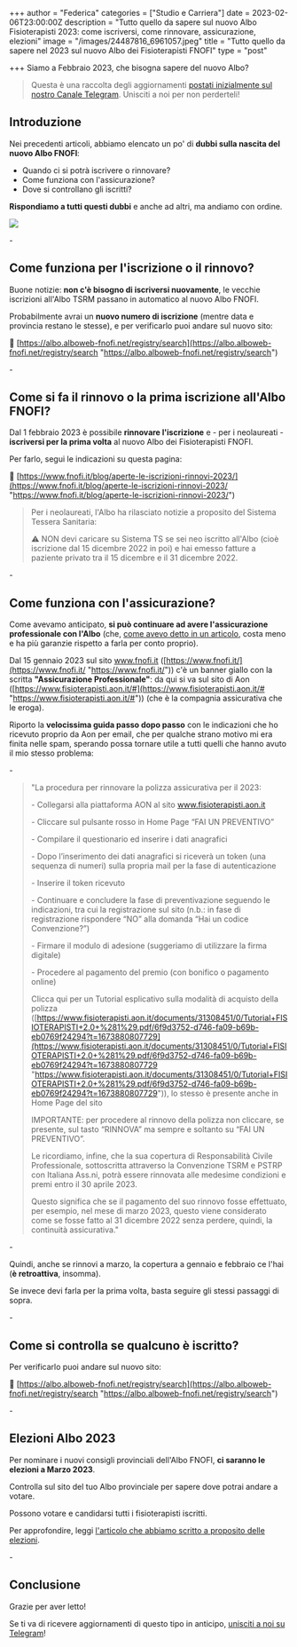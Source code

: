 +++
author = "Federica"
categories = ["Studio e Carriera"]
date = 2023-02-06T23:00:00Z
description = "Tutto quello da sapere sul nuovo Albo Fisioterapisti 2023: come iscriversi, come rinnovare, assicurazione, elezioni"
image = "/images/24487816_6961057.jpeg"
title = "Tutto quello da sapere nel 2023 sul nuovo Albo dei Fisioterapisti FNOFI"
type = "post"

+++
Siamo a Febbraio 2023, che bisogna sapere del nuovo Albo?

> Questa è una raccolta degli aggiornamenti [postati inizialmente sul nostro Canale Telegram](https://t.me/fisioterapisti_official "Fisioterapisti Official"). Unisciti a noi per non perderteli!

## Introduzione

Nei precedenti articoli, abbiamo elencato un po' di **dubbi sulla nascita del nuovo Albo FNOFI**:

* Quando ci si potrà iscrivere o rinnovare?
* Come funziona con l'assicurazione?
* Dove si controllano gli iscritti?

**Rispondiamo a tutti questi dubbi** e anche ad altri, ma andiamo con ordine.

![](https://www.fnofi.it/wp-content/uploads/2023/01/iscrizioni-fnofi-2023.jpeg)

\-

## Come funziona per l'iscrizione o il rinnovo?

Buone notizie: **non c'è bisogno di iscriversi nuovamente**, le vecchie iscrizioni all'Albo TSRM passano in automatico al nuovo Albo FNOFI.

Probabilmente avrai un **nuovo numero di iscrizione** (mentre data e provincia restano le stesse), e per verificarlo puoi andare sul nuovo sito:

📲 [https://albo.alboweb-fnofi.net/registry/search](https://albo.alboweb-fnofi.net/registry/search "https://albo.alboweb-fnofi.net/registry/search")

\-

## Come si fa il rinnovo o la prima iscrizione all'Albo FNOFI?

Dal 1 febbraio 2023 è possibile **rinnovare l'iscrizione** e - per i neolaureati - **iscriversi per la prima volta** al nuovo Albo dei Fisioterapisti FNOFI.

Per farlo, segui le indicazioni su questa pagina:

📲 [https://www.fnofi.it/blog/aperte-le-iscrizioni-rinnovi-2023/](https://www.fnofi.it/blog/aperte-le-iscrizioni-rinnovi-2023/ "https://www.fnofi.it/blog/aperte-le-iscrizioni-rinnovi-2023/")

> Per i neolaureati, l'Albo ha rilasciato notizie a proposito del Sistema Tessera Sanitaria:
>
> ⚠️ NON devi caricare su Sistema TS se sei neo iscritto all'Albo (cioè iscrizione dal 15 dicembre 2022 in poi) e hai emesso fatture a paziente privato tra il 15 dicembre e il 31 dicembre 2022.

\-

## Come funziona con l'assicurazione?

Come avevamo anticipato, **si può continuare ad avere l'assicurazione professionale con l'Albo** (che, [come avevo detto in un articolo](https://fisioterapisti.org/parliamo-di-assicurazione-professionale-per-fisioterapisti/ "Parliamo di assicurazione professionale per fisioterapisti"), costa meno e ha più garanzie rispetto a farla per conto proprio).

Dal 15 gennaio 2023 sul sito www.fnofi.it ([https://www.fnofi.it/](https://www.fnofi.it/ "https://www.fnofi.it/")) c'è un banner giallo con la scritta **"Assicurazione Professionale"**: da qui si va sul sito di Aon ([https://www.fisioterapisti.aon.it/#](https://www.fisioterapisti.aon.it/# "https://www.fisioterapisti.aon.it/#")) (che è la compagnia assicurativa che le eroga).

Riporto la **velocissima guida passo dopo passo** con le indicazioni che ho ricevuto proprio da Aon per email, che per qualche strano motivo mi era finita nelle spam, sperando possa tornare utile a tutti quelli che hanno avuto il mio stesso problema:

\-

> "La procedura per rinnovare la polizza assicurativa per il 2023:
>
> \- Collegarsi alla piattaforma AON al sito www.fisioterapisti.aon.it
>
> \- Cliccare sul pulsante rosso in Home Page “FAI UN PREVENTIVO”
>
> \- Compilare il questionario ed inserire i dati anagrafici
>
> \- Dopo l’inserimento dei dati anagrafici si riceverà un token (una sequenza di numeri) sulla propria mail per la fase di autenticazione
>
> \- Inserire il token ricevuto
>
> \- Continuare e concludere la fase di preventivazione seguendo le indicazioni, tra cui la registrazione sul sito (n.b.: in fase di registrazione rispondere “NO” alla domanda “Hai un codice Convenzione?”)
>
> \- Firmare il modulo di adesione (suggeriamo di utilizzare la firma digitale)
>
> \- Procedere al pagamento del premio (con bonifico o pagamento online)
>
> Clicca qui per un Tutorial esplicativo sulla modalità di acquisto della polizza ([https://www.fisioterapisti.aon.it/documents/31308451/0/Tutorial+FISIOTERAPISTI+2.0+%281%29.pdf/6f9d3752-d746-fa09-b69b-eb0769f24294?t=1673880807729](https://www.fisioterapisti.aon.it/documents/31308451/0/Tutorial+FISIOTERAPISTI+2.0+%281%29.pdf/6f9d3752-d746-fa09-b69b-eb0769f24294?t=1673880807729 "https://www.fisioterapisti.aon.it/documents/31308451/0/Tutorial+FISIOTERAPISTI+2.0+%281%29.pdf/6f9d3752-d746-fa09-b69b-eb0769f24294?t=1673880807729")), lo stesso è presente anche in Home Page del sito
>
> IMPORTANTE: per procedere al rinnovo della polizza non cliccare, se presente, sul tasto “RINNOVA” ma sempre e soltanto su “FAI UN PREVENTIVO”.
>
> Le ricordiamo, infine, che la sua copertura di Responsabilità Civile Professionale, sottoscritta attraverso la Convenzione TSRM e PSTRP con Italiana Ass.ni, potrà essere rinnovata alle medesime condizioni e premi entro il 30 aprile 2023.
>
> Questo significa che se il pagamento del suo rinnovo fosse effettuato, per esempio, nel mese di marzo 2023, questo viene considerato come se fosse fatto al 31 dicembre 2022 senza perdere, quindi, la continuità assicurativa."

\-

Quindi, anche se rinnovi a marzo, la copertura a gennaio e febbraio ce l'hai (**è retroattiva**, insomma).

Se invece devi farla per la prima volta, basta seguire gli stessi passaggi di sopra.

\-

## Come si controlla se qualcuno è iscritto?

Per verificarlo puoi andare sul nuovo sito:

📲 [https://albo.alboweb-fnofi.net/registry/search](https://albo.alboweb-fnofi.net/registry/search "https://albo.alboweb-fnofi.net/registry/search")

\-

## Elezioni Albo 2023

Per nominare i nuovi consigli provinciali dell'Albo FNOFI, **ci saranno le elezioni a Marzo 2023**.

Controlla sul sito del tuo Albo provinciale per sapere dove potrai andare a votare.

Possono votare e candidarsi tutti i fisioterapisti iscritti.

Per approfondire, leggi [l'articolo che abbiamo scritto a proposito delle elezioni](https://fisioterapisti.org/elezioni-albo-fnofi-dei-fisioterapisti-marzo-2023-cosa-c-e-da-sapere/ "Elezioni Albo FNOFI dei Fisioterapisti marzo 2023: cosa c’è da sapere?").

\-

## Conclusione

Grazie per aver letto!

Se ti va di ricevere aggiornamenti di questo tipo in anticipo, [unisciti a noi su Telegram](https://t.me/fisioterapisti_official "Fisioterapisti Official")!